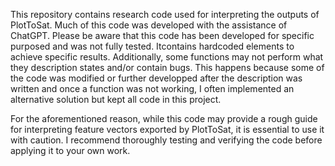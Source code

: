 This repository contains research code used for interpreting the outputs of PlotToSat. Much of this code was developed with the assistance of ChatGPT. Please be aware that this code has been developed for specific purposed and was not fully tested. Itcontains hardcoded elements to achieve specific results. Additionally, some functions may not perform what they description states and/or contain bugs. This happens because some of the code was modified or further developped after the description was written and once a function was not working, I often implemented an alternative solution but kept all code in this project.  

For the aforementioned reason, while this code may provide a rough guide for interpreting feature vectors exported by PlotToSat, it is essential to use it with caution. I recommend thoroughly testing and verifying the code before applying it to your own work.

